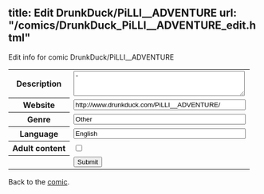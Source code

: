 title: Edit DrunkDuck/PiLLI__ADVENTURE
url: "/comics/DrunkDuck_PiLLI__ADVENTURE_edit.html"
---
Edit info for comic DrunkDuck/PiLLI__ADVENTURE

<form name="comic" action="http://gaepostmail.appspot.com/comic/" method="post">
<table class="comicinfo">
<tr>
<th>Description</th><td><textarea name="description" cols="40" rows="3">-</textarea></td>
</tr>
<tr>
<th>Website</th><td><input type="text" name="url" value="http://www.drunkduck.com/PiLLI__ADVENTURE/" size="40"/></td>
</tr>
<tr>
<th>Genre</th><td><input type="text" name="genre" value="Other" size="40"/></td>
</tr>
<tr>
<th>Language</th><td><input type="text" name="language" value="English" size="40"/></td>
</tr>
<tr>
<th>Adult content</th><td><input type="checkbox" name="adult" value="adult" /></td>
</tr>
<tr>
<th></th><td>
<input type="hidden" name="comic" value="DrunkDuck_PiLLI__ADVENTURE" />
<input type="submit" name="submit" value="Submit" />
</td>
</tr>
</table>
</form>

Back to the [comic](DrunkDuck_PiLLI__ADVENTURE.html).
